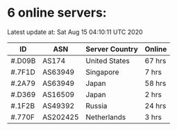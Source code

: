 # 6 online servers:

Latest update at: Sat Aug 15 04:10:11 UTC 2020

| ID | ASN | Server Country | Online |
| -- | --- | -------------- | ------ |
| #.D09B | AS174 | United States | 67 hrs |
| #.7F1D | AS63949 | Singapore | 7 hrs |
| #.2A79 | AS63949 | Japan | 58 hrs |
| #.D369 | AS16509 | Japan | 2 hrs |
| #.1F2B | AS49392 | Russia | 24 hrs |
| #.770F | AS202425 | Netherlands | 3 hrs |

